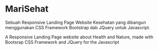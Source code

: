 # MariSehat
Sebuah Responsive Landing Page Website Kesehatan yang dibangun menggunakan CSS Framework Bootstrap dab JQuery untuk Javascript.

A Responsive Landing Page website about Health and Nature, made with Bootsrap CSS Framework and JQuery for the Javascript
